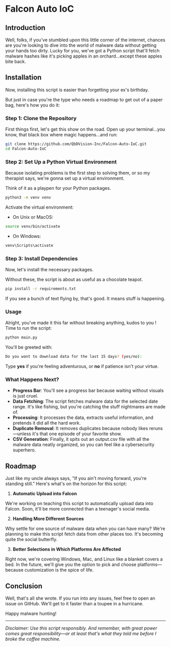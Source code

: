 # Falcon Auto IoC
## Introduction
Well, folks, if you've stumbled upon this little corner of the internet, chances are you're looking to dive into the world of 
malware data without getting your hands too dirty. 
Lucky for you, we've got a Python script that'll fetch malware hashes like it's picking apples in an orchard...except these apples bite back.

## Installation
Now, installing this script is easier than forgetting your ex's birthday. 

But just in case you're the type who needs a roadmap to get out of a paper bag, here's how you do it:

### Step 1: Clone the Repository
First things first, let's get this show on the road. Open up your terminal...you know, that black box where magic happens...and run:

```bash
git clone https://github.com/QbDVision-Inc/Falcon-Auto-IoC.git
cd Falcon-Auto-IoC
```

### Step 2: Set Up a Python Virtual Environment
Because isolating problems is the first step to solving them, or so my therapist says, we're gonna set up a virtual environment. 

Think of it as a playpen for your Python packages.
```bash
python3 -m venv venv
```

Activate the virtual environment:

* On Unix or MacOS:
```bash
source venv/bin/activate
```

* On Windows:
```bash
venv\Scripts\activate
```

### Step 3: Install Dependencies
Now, let's install the necessary packages. 

Without these, the script is about as useful as a chocolate teapot.

```bash
pip install -r requirements.txt
```

If you see a bunch of text flying by, that's good. It means stuff is happening.

### Usage
Alright, you've made it this far without breaking anything, kudos to you ! Time to run the script:

```bash
python main.py
```

You'll be greeted with:

```bash
Do you want to download data for the last 15 days? (yes/no):
```

Type **yes** if you're feeling adventurous, or **no** if patience isn't your virtue.

### What Happens Next?
* **Progress Bar**: You'll see a progress bar because waiting without visuals is just cruel.
* **Data Fetching**: The script fetches malware data for the selected date range. It's like fishing, but you're catching the stuff nightmares are made of.
* **Processing**: It processes the data, extracts useful information, and pretends it did all the hard work.
* **Duplicate Removal**: It removes duplicates because nobody likes reruns—unless it's that one episode of your favorite show.
* **CSV Generation**: Finally, it spits out an output.csv file with all the malware data neatly organized, so you can feel like a cybersecurity superhero.

## Roadmap
Just like my uncle always says, "If you ain't moving forward, you're standing still." Here's what's on the horizon for this script:

1. **Automatic Upload into Falcon**

We're working on teaching this script to automatically upload data into Falcon. Soon, it'll be more connected than a teenager's social media.

2. **Handling More Different Sources**

Why settle for one source of malware data when you can have many? We're planning to make this script fetch data from other places too. It's becoming quite the social butterfly.

3. **Better Selections in Which Platforms Are Affected**

Right now, we're covering Windows, Mac, and Linux like a blanket covers a bed. In the future, we'll give you the option to pick and choose platforms—because customization is the spice of life.

## Conclusion
Well, that's all she wrote. If you run into any issues, feel free to open an issue on GitHub. We'll get to it faster than a toupee in a hurricane.

Happy malware hunting!

---------------------------
_Disclaimer: Use this script responsibly. And remember, with great power comes great responsibility—or at least that's what they told me before I broke the coffee machine._